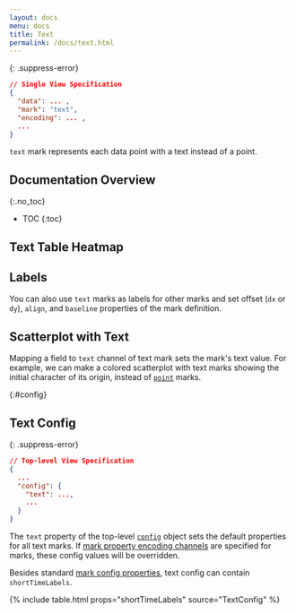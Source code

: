 ```yaml
---
layout: docs
menu: docs
title: Text
permalink: /docs/text.html
---
```


{: .suppress-error}
```json
// Single View Specification
{
  "data": ... ,
  "mark": "text",
  "encoding": ... ,
  ...
}
```

`text` mark represents each data point with a text instead of a point.


## Documentation Overview
{:.no_toc}

* TOC
{:toc}

## Text Table Heatmap

<span class="vl-example" data-name="layer_text_heatmap"></span>


## Labels

You can also use `text` marks as labels for other marks and set offset (`dx` or `dy`), `align`, and `baseline` properties of the mark definition.

<span class="vl-example" data-name="layer_bar_labels"></span>

## Scatterplot with Text

Mapping a field to `text` channel of text mark sets the mark's text value. For example, we can make a colored scatterplot with text marks showing the initial character of its origin, instead of [`point`](point.html#color) marks.

<span class="vl-example" data-name="text_scatter_colored"></span>


{:#config}
## Text Config

{: .suppress-error}
```json
// Top-level View Specification
{
  ...
  "config": {
    "text": ...,
    ...
  }
}
```

The `text` property of the top-level [`config`](config.html) object sets the default properties for all text marks.  If [mark property encoding channels](encoding.html#mark-prop) are specified for marks, these config values will be overridden.

Besides standard [mark config properties](mark.html#config), text config can contain `shortTimeLabels`.

{% include table.html props="shortTimeLabels" source="TextConfig" %}
